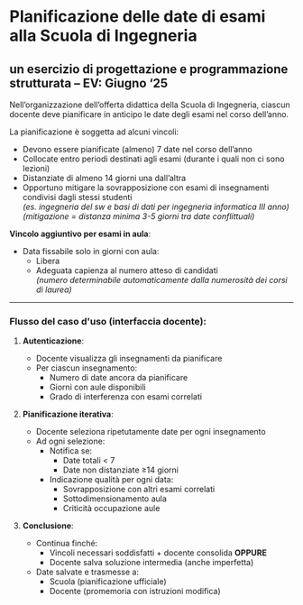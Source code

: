 # Planificazione delle date di esami alla Scuola di Ingegneria
## un esercizio di progettazione e programmazione strutturata – EV: Giugno ‘25

Nell’organizzazione dell’offerta didattica della Scuola di Ingegneria, ciascun docente deve pianificare in anticipo le date degli esami nel corso dell’anno.

La pianificazione è soggetta ad alcuni vincoli:

- Devono essere pianificate (almeno) 7 date nel corso dell’anno
- Collocate entro periodi destinati agli esami (durante i quali non ci sono lezioni)
- Distanziate di almeno 14 giorni una dall’altra
- Opportuno mitigare la sovrapposizione con esami di insegnamenti condivisi dagli stessi studenti  
  *(es. ingegneria del sw e basi di dati per ingegneria informatica III anno)*  
  *(mitigazione = distanza minima 3-5 giorni tra date conflittuali)*

**Vincolo aggiuntivo per esami in aula**:
- Data fissabile solo in giorni con aula:
  - Libera
  - Adeguata capienza al numero atteso di candidati  
  *(numero determinabile automaticamente dalla numerosità dei corsi di laurea)*

---

### Flusso del caso d'uso (interfaccia docente):
1. **Autenticazione**: 
   - Docente visualizza gli insegnamenti da pianificare
   - Per ciascun insegnamento:
     - Numero di date ancora da pianificare
     - Giorni con aule disponibili
     - Grado di interferenza con esami correlati

2. **Pianificazione iterativa**:
   - Docente seleziona ripetutamente date per ogni insegnamento
   - Ad ogni selezione:
     - Notifica se:
       - Date totali < 7 
       - Date non distanziate ≥14 giorni
     - Indicazione qualità per ogni data:
       - Sovrapposizione con altri esami correlati
       - Sottodimensionamento aula
       - Criticità occupazione aule

3. **Conclusione**:
   - Continua finché:
     - Vincoli necessari soddisfatti + docente consolida **OPPURE**
     - Docente salva soluzione intermedia (anche imperfetta)
   - Date salvate e trasmesse a:
     - Scuola (pianificazione ufficiale)
     - Docente (promemoria con istruzioni modifica)